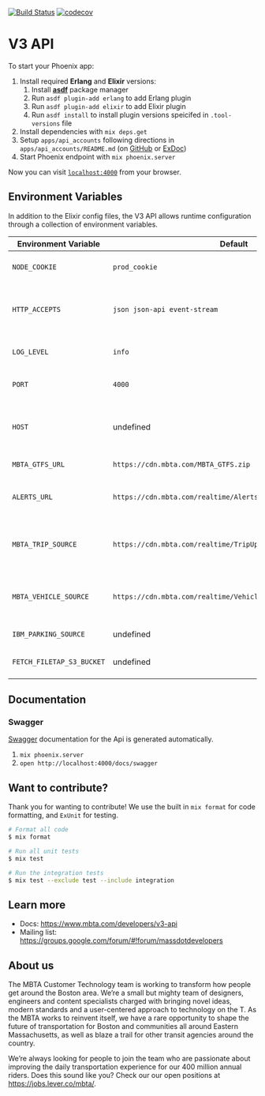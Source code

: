 [![Build Status](https://semaphoreci.com/api/v1/mbta/api/branches/master/shields_badge.svg)](https://semaphoreci.com/mbta/api) [![codecov](https://codecov.io/gh/mbta/api/branch/master/graph/badge.svg?token=Ubzk57i0ia)](https://codecov.io/gh/mbta/api)


# V3 API

To start your Phoenix app:

  1. Install required **Erlang** and **Elixir** versions:
     1. Install [**asdf**](https://github.com/asdf-vm/asdf) package manager
     2. Run `asdf plugin-add erlang` to add Erlang plugin
     3. Run `asdf plugin-add elixir` to add Elixir plugin
     4. Run `asdf install` to install plugin versions speicifed in `.tool-versions` file
  2. Install dependencies with `mix deps.get`
  3. Setup `apps/api_accounts` following directions in `apps/api_accounts/README.md` (on [GitHub](apps/api_accounts/README.md#setting-up-dynamodb-local) or [ExDoc](api_accounts-readme.html#setting-up-dynamodb-local))
  4. Start Phoenix endpoint with `mix phoenix.server`

Now you can visit [`localhost:4000`](http://localhost:4000) from your browser.

## Environment Variables

In addition to the Elixir config files, the V3 API allows runtime configuration through a collection of environment variables.

| Environment Variable | Default | Description |
| - | - | - |
| `NODE_COOKIE` | `prod_cookie` | Cookie binary for the Erlang VM. |
| `HTTP_ACCEPTS` | `json json-api event-stream` | Space-separated Phoenix types the API will accept. |
| `LOG_LEVEL` | `info` | Log level to use. Can be changed to `debug`. |
| `PORT` | `4000` | The HTTP port the server will listen on. |
| `HOST` | undefined | The public-facing hostname for the server, used to generate URLs. |
| `MBTA_GTFS_URL` | `https://cdn.mbta.com/MBTA_GTFS.zip` | URL for the GTFS .zip file. |
| `ALERTS_URL` | `https://cdn.mbta.com/realtime/Alerts_enhanced.json` | URL for the Alerts. Can be either a JSON or Protobuf file.
| `MBTA_TRIP_SOURCE` | `https://cdn.mbta.com/realtime/TripUpdates_enhanced.json` | URL for the TripUpdates. Can be either a JSON or Protobuf file. |
| `MBTA_VEHICLE_SOURCE ` | `https://cdn.mbta.com/realtime/VehiclePositions_enhanced.json` | URL for the VehiclePositions. Can be either a JSON or Protobuf file. |
| `IBM_PARKING_SOURCE` | undefined | URL for parking information. |
| `FETCH_FILETAP_S3_BUCKET` | undefined | S3 bucket to which we write files we fetched. |

## Documentation

### Swagger

[Swagger](https://swagger.io/docs/) documentation for the Api is generated automatically.

1. `mix phoenix.server`
2. `open http://localhost:4000/docs/swagger`

## Want to contribute?

Thank you for wanting to contribute! We use the built in `mix format` for code formatting, and `ExUnit` for testing.

```sh
# Format all code
$ mix format

# Run all unit tests
$ mix test

# Run the integration tests
$ mix test --exclude test --include integration
```

## Learn more

  * Docs: https://www.mbta.com/developers/v3-api
  * Mailing list: https://groups.google.com/forum/#!forum/massdotdevelopers

## About us

The MBTA Customer Technology team is working to transform how people get around the Boston area. We’re a small but mighty team of designers, engineers and content specialists charged with bringing novel ideas, modern standards and a user-centered approach to technology on the T. As the MBTA works to reinvent itself, we have a rare opportunity to shape the future of transportation for Boston and communities all around Eastern Massachusetts, as well as blaze a trail for other transit agencies around the country.

We’re always looking for people to join the team who are passionate about improving the daily transportation experience for our 400 million annual riders. Does this sound like you? Check our our open positions at https://jobs.lever.co/mbta/.
